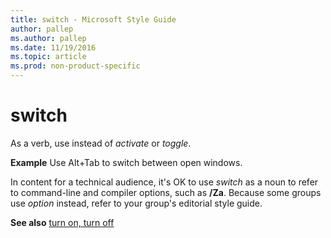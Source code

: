 ```yaml
---
title: switch - Microsoft Style Guide
author: pallep
ms.author: pallep
ms.date: 11/19/2016
ms.topic: article
ms.prod: non-product-specific
---
```


# switch

As a verb, use instead of *activate* or *toggle*.

**Example** Use Alt+Tab to switch between open windows.

In content for a technical audience, it's OK to use *switch* as a noun to refer to command-line and compiler options, such as **/Za**. Because some groups use *option* instead, refer to your group's editorial style guide.

**See also** [turn on, turn off](/style-guide/a-z-word-list-term-collections/t/turn-on-turn-off)
